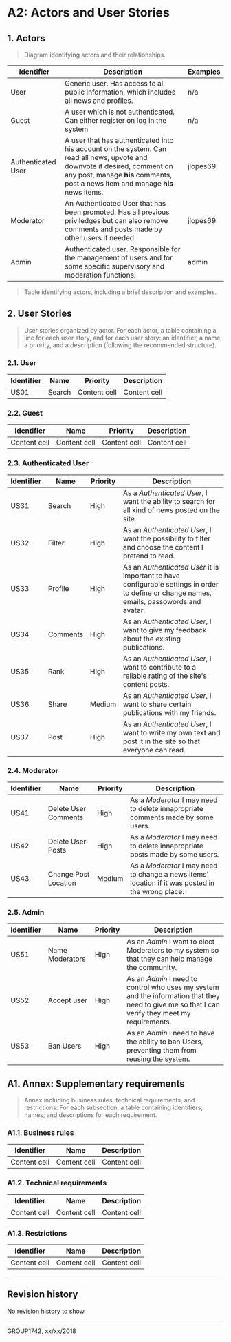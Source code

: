 # A2: Actors and User Stories
 
## 1. Actors

> Diagram identifying actors and their relationships.

Identifier | Description | Examples
-- | -- | --
User | Generic user. Has access to all public information, which includes all news and profiles. | n/a
Guest | A user which is not authenticated. Can either register on log in the system | n/a
Authenticated User | A user that has authenticated into his account on the system. Can read all news, upvote and downvote if desired, comment on any post, manage **his** comments, post a news item and manage **his** news items. | jlopes69
Moderator | An Authenticated User that has been promoted. Has all previous priviledges but can also remove comments and posts made by other users if needed. | jlopes69 
Admin | Authenticated user. Responsible for the management of users and for some specific supervisory and moderation functions. | admin

> Table identifying actors, including a brief description and examples.
 
## 2. User Stories
 
> User stories organized by actor.
> For each actor, a table containing a line for each user story, and for each user story: an identifier, a name, a priority, and a description (following the recommended structure).
 
### 2.1. User

Identifier | Name | Priority | Description
-- | -- | -- | --
US01 | Search | Content cell | Content cell
 
### 2.2. Guest

Identifier | Name | Priority | Description
-- | -- | -- | --
Content cell | Content cell | Content cell | Content cell
 
### 2.3. Authenticated User

Identifier | Name | Priority | Description
-- | -- | -- | --
US31 | Search  | High |  As a *Authenticated User*, I want the ability to search for all kind of news posted on the site.
US32 | Filter | High |  As an *Authenticated User*, I want the possibility to filter and choose the content I pretend to read.
US33 | Profile | High | As an *Authenticated User* it is important to have configurable settings in order to define or change names, emails, passowords and avatar.
US34 | Comments  | High |  As an *Authenticated User*, I want to give my feedback about the existing publications.
US35 | Rank  | High |  As an *Authenticated User*, I want to contribute to a reliable rating of the site's content posts.
US36 | Share  | Medium |  As an *Authenticated User*, I want to share certain publications with my friends.
US37 | Post  | High |   As an *Authenticated User*, I want to write my own text and post it in the site so that everyone can read.

### 2.4. Moderator

Identifier | Name | Priority | Description
-- | -- | -- | --
US41 | Delete User Comments  | High | As a *Moderator* I may need to delete innapropriate comments made by some users.
US42 | Delete User Posts | High | As a *Moderator* I may need to delete innapropriate posts made by some users.
US43 | Change Post Location | Medium | As a *Moderator* I may need to change a news items' location if it was posted in the wrong place.

### 2.5. Admin

Identifier | Name | Priority | Description
-- | -- | -- | --
US51 | Name Moderators | High | As an *Admin* I want to elect Moderators to my system so that they can help manage the community.
US52 | Accept user | High | As an *Admin* I need to control who uses my system and the information that they need to give me so that I can verify they meet my requirements.
US53 | Ban Users | High | As an *Admin* I need to have the ability to ban Users, preventing them from reusing the system.
 
## A1. Annex: Supplementary requirements
 
> Annex including business rules, technical requirements, and restrictions.
> For each subsection, a table containing identifiers, names, and descriptions for each requirement.
 
### A1.1. Business rules

Identifier | Name | Description
-- | -- | --
Content cell | Content cell | Content cell
 
### A1.2. Technical requirements

Identifier | Name | Description
-- | -- | --
Content cell | Content cell | Content cell
 
### A1.3. Restrictions

Identifier | Name | Description
-- | -- | --
Content cell | Content cell | Content cell
 
***
 
## Revision history
No revision history to show.
 
***
 
GROUP1742, xx/xx/2018
